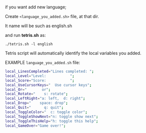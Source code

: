 if you want add new language;

  Create `<language_you_added.sh>` file, at that dir.

It name will be such as english.sh

and run **tetris.sh** as:
```text
./tetris.sh -l english
```
Tetris script will automatically identify the local variables you added.


EXAMPLE `language_you_added.sh` file:
```bash
local_LinesCompleted="Lines completed: ";
local_Level="Level:           ";
local_Score="Score:           ";
local_UseCursorKeys="  Use cursor keys";
local_Or="       or";
local_Rotate="    s: rotate";
local_LeftRight="a: left,  d: right";
local_Drop="    space: drop";
local_Quit="      q: quit";
local_ToggleColor="  c: toggle color";
local_ToggleShowNext="n: toggle show next";
local_ToggleThisHelp="h: toggle this help";
local_GameOver="Game over!";
```
